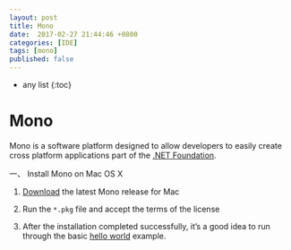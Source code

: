 ```yaml
---
layout: post
title: Mono
date:  2017-02-27 21:44:46 +0800
categories: [IDE]
tags: [mono]
published: false
---
```


* any list
{:toc}

# Mono

Mono is a software platform designed to allow developers to easily create cross platform applications part of the [.NET Foundation](https://dotnetfoundation.org/).


一、 Install Mono on Mac OS X


1. [Download](http://www.mono-project.com/download/) the latest Mono release for Mac
 
2. Run the ```*.pkg``` file and accept the terms of the license

3. After the installation completed successfully, it’s a good idea to run through the basic [hello world](http://www.mono-project.com/docs/getting-started/mono-basics/) example.



















